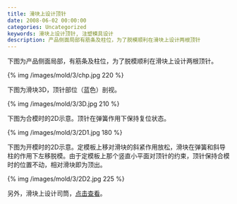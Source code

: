 ```yaml
---
title: 滑块上设计顶针
date: 2008-06-02 00:00:00
categories: Uncategorized
keywords: 滑块上设计顶针, 注塑模具设计
description: 产品侧面局部有筋条及柱位，为了脱模顺利在滑块上设计两根顶针
---
```


下图为产品侧面局部，有筋条及柱位，为了脱模顺利在滑块上设计两根顶针。

{% img /images/mold/3/chp.jpg 220 %}

下图为滑块3D，顶针部位（蓝色）剖视。

{% img /images/mold/3/3D.jpg 210 %}

下图为合模时的2D示意。顶针在弹簧作用下保持复位状态。

{% img /images/mold/3/2D1.jpg 180 %}

下图为开模时的2D示意。定模板上移对滑块的斜紧作用放松，滑块在弹簧和斜导柱的作用下左移脱模。由于定模板上那个竖直小平面对顶针的约束，顶针保持合模时的位置不动，相对滑块即为顶出。

{% img /images/mold/3/2D2.jpg 225 %}

另外，滑块上设计司筒，[点击查看](mold7.html)。
